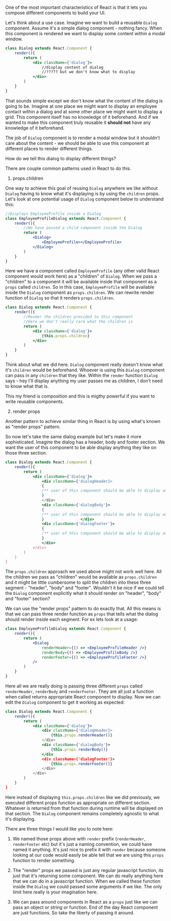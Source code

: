One of the most important characteristics of React is that it lets you compose different components to build your UI.

Let's think about a use case. Imagine we want to build a reusable `Dialog` component. Assume it's a simple dialog component - nothing fancy. When this component is rendered we want to display some content within a modal window.

```jsx
class Dialog extends React.Component {
    render(){
        return (
            <div className={'dialog'}>
                //display content of dialog
                //????? but we don't know what to display
            </div>
        )
    }
}
```
That sounds simple except we don't know what the content of the dialog is going to be. Imagine at one place we might want to display an employee contact within a dialog and at some other place we might want to display a grid. This component itself has no knowledge of it beforehand. And if we wanted to make this component truly reusable it **should not** have any knowledge of it beforehand. 

The job of `Dialog` component is to render a modal window but it shouldn't care about the content - we should be able to use this component at different places to render different things.

How do we tell this dialog to display different things?

There are couple common patterns used in React to do this.

1. props.children

One way to achieve this goal of reusing `Dialog` anywhere we like without `Dialog` having to know what it's displaying is by using the `children` props. Let's look at one potential usage of `Dialog` component below to understand this:

```jsx
//Displays EmployeeProfile inside a Dialog
class EmployeeProfileDialog extends React.Component {
    render(){
        //We have passed a child component inside the Dialog
        return (
            <Dialog>
                <EmployeeProfile></EmployeeProfile>
            </Dialog>
        )
    }
}
```
Here we have a component called `EmployeeProfile` (any other valid React component would work here) as a "children" of `Dialog`. When we pass a "children" to a component it will be available inside that component as a `props` called `children`. So in this case, `EmployeeProfile` will be available inside the `Dialog` component as `props.children`. We can rewrite render function of `Dialog` so that it renders `props.children`. 

```jsx
class Dialog extends React.Component {
    render(){
        //Render the children provided to this component
        //Here we don't really care what the children is
        return (
            <div className={'dialog'}>
                {this.props.children}
            </div>
        )
    }
}
```
Think about what we did here. `Dialog` component really doesn't know what it's `children` would be beforehand. Whoever is using this `Dialog` component can pass in any `children` that they like. Within the `render` function `Dialog` says - hey I'll display anything my user passes me as children, I don't need to know what that is.

This my friend is composition and this is migthy powerful if you want to write reusable components.

2. render props

Another pattern to achieve similar thing in React is by using what's known as "render props" pattern.

So now let's take the same dialog example but let's make it more sophisticated. Imagine the dialog has a header, body and footer section. We want the user of this component to be able display anything they like on those three section.

```jsx
class Dialog extends React.Component {
    render(){
        return (
            <div className={'dialog'}>
                <div className={'dialogHeader}>
                {
                /** user of this component should be able to display any header inside here */
                }
                </div>
                <div className={'dialogBody'}>
                {
                /** user of this component should be able to display any body inside here */
                }                </div>
                <div className={'dialogFooter'}>
                {
                /** user of this component should be able to display any footer inside here */
                }
                </div>
            </div>
        )
    }
}
```

The `props.children` approach we used above might not work well here. All the children we pass as "children" would be available as `props.children` and it might be little cumbersome to split the children into these three segment - "header", "body" and "footer". Wouldn't it be nice if we could tell the `Dialog` component explicitly what it should render on "header", "body" and "footer" section?

We can use the "render props" pattern to do exactly that. All this means is that we can pass three render function as `props` that tells what the dialog should render inside each segment. For ex lets look at a usage:

```jsx
class EmployeeProfileDialog extends React.Component {
    render(){
        return (
            <Dialog
                renderHeader={() => <EmployeeProfileHeader />}
                renderBody={() => <EmployeeProfileBody />}
                renderFooter={() => <EmployeeProfileFooter />}
            />
        )
    }
}
```
Here all we are really doing is passing three different `props` called `renderHeader`, `renderBody` and `renderFooter`. They are all just a function when called returns appropriate React component to display. Now we can edit the `Dialog` component to get it working as expected:

```jsx
class Dialog extends React.Component {
    render(){
        return (
            <div className={'dialog'}>
                <div className={'dialogHeader}>
                    {this.props.renderHeader()}
                </div>
                <div className={'dialogBody'}>
                    {this.props.renderBody()}
                </div
                <div className={'dialogFooter'}>
                    {this.props.renderFooter()}
                </div>
            </div>
        )
    }
}
```

Here instead of displaying `this.props.children` like we did previously, we executed different props function as appropriate on different section. Whatever is returned from that function during runtime will be displayed on that section. The `Dialog` component remains completely agnostic to what it's displaying.

There are three things I would like you to note here:

1. We named those props above with `render` prefix (`renderHeader`, `renderFooter` etc) but it's just a naming convention, we could have named it anything. It's just nice to prefix it with `render` because someone looking at our code would easily be able tell that we are using this `props` function to render something.

2. The "render" props we passed is just any regular javascript function, its just that it's returning some component. We can do really anything here that we can do in a javascript function. When we called these function inside the `Dialog` we could passed some arguments if we like. The only limit here really is your imagination here.

3. We can pass around components in React as a `props` just like we can pass an object or string or function. End of the day React component are just functions. So take the liberty of passing it around.


